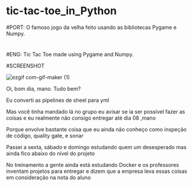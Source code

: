 # tic-tac-toe_in_Python
#PORT: O famoso jogo da velha feito usando as bibliotecas Pygame e Numpy.
#
#ENG: Tic Tac Toe made using Pygame and Numpy.

#SCREENSHOT

![ezgif com-gif-maker (1)](https://user-images.githubusercontent.com/63914002/122655170-f2f46f00-d126-11eb-8a50-ba598281ccdd.gif)



Oi, bom dia, mano. Tudo bem?

Eu converti as pipelines de sheel para yml

Mas você tinha mandado lá no grupo eu avisar se ia ser possível fazer as coisas e eu realmente não consigo entregar até dia 08 ,mano

Porque envolve bastante coisa que eu ainda não conheço como inspeção de código, quality gate, e sonar

Passei a sexta, sábado e domingo estudando quem um desesperado mas ainda fico abaixo do nível do projeto

No treinamento a gente ainda está estudando Docker e os professores inventam projetos para entregar e dizem que a empresa leva essas coisas em consideração na nota do aluno
